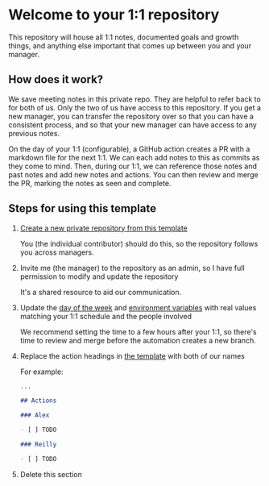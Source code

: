 # Welcome to your 1:1 repository

This repository will house all 1:1 notes, documented goals and growth things,
and anything else important that comes up between you and your manager.

## How does it work?

We save meeting notes in this private repo. They are helpful to refer back to
for both of us. Only the two of us have access to this repository. If you get a
new manager, you can transfer the repository over so that you can have a
consistent process, and so that your new manager can have access to any previous
notes.

On the day of your 1:1 (configurable), a GitHub action creates a PR with a
markdown file for the next 1:1. We can each add notes to this as commits as they
come to mind. Then, during our 1:1, we can reference those notes and past notes
and add new notes and actions. You can then review and merge the PR, marking the
notes as seen and complete.

## Steps for using this template

1. [Create a new private repository from this template](https://help.github.com/en/github/creating-cloning-and-archiving-repositories/creating-a-repository-from-a-template)

   You (the individual contributor) should do this, so the repository follows
   you across managers.

1. Invite me (the manager) to the repository as an admin, so I have full
   permission to modify and update the repository

   It's a shared resource to aid our communication.

1. Update the [day of the week](.github/workflows/one-to-one-notes.yml#L5) and
   [environment variables](.github/workflows/one-to-one-notes.yml#L12) with real
   values matching your 1:1 schedule and the people involved

   We recommend setting the time to a few hours after your 1:1, so there's time
   to review and merge before the automation creates a new branch.

1. Replace the action headings in
   [the template](meeting-notes/templates/one-to-one.md) with both of our names

   For example:

   ```md
   ...

   ## Actions

   ### Alex

   - [ ] TODO

   ### Reilly

   - [ ] TODO
   ```

1. Delete this section
